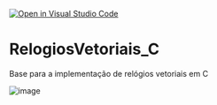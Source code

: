 [![Open in Visual Studio Code](https://classroom.github.com/assets/open-in-vscode-f059dc9a6f8d3a56e377f745f24479a46679e63a5d9fe6f495e02850cd0d8118.svg)](https://classroom.github.com/online_ide?assignment_repo_id=6444326&assignment_repo_type=AssignmentRepo)
# RelogiosVetoriais_C
Base para a implementação de relógios vetoriais em C

![image](https://user-images.githubusercontent.com/60146868/145848714-0c80303a-8e4b-4aef-badd-351b2376b6cd.png)
